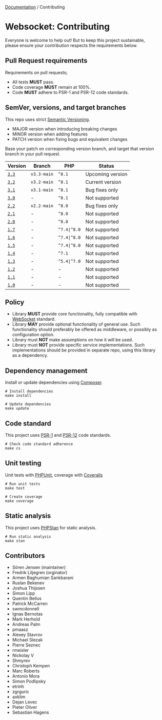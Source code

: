 [Documentation](Index.md) / Contributing

# Websocket: Contributing

Everyone is welcome to help out!
But to keep this project sustainable, please ensure your contribution respects the requirements below.

## Pull Request requirements

Requirements on pull requests;
* All tests **MUST** pass.
* Code coverage **MUST** remain at 100%.
* Code **MUST** adhere to PSR-1 and PSR-12 code standards.

## SemVer, versions, and target branches

This repo uses strict [Semantic Versioning](https://semver.org).

* MAJOR version when introducing breaking changes
* MINOR version when adding features
* PATCH version when fixing bugs and equivalent changes

Base your patch on corresponding version branch, and target that version branch in your pull request.

| Version | Branch | PHP | Status |
| --- | --- | --- | --- |
| [`3.3`](https://github.com/sirn-se/websocket-php/tree/3.3.0) | `v3.3-main` | `^8.1` | Upcoming version |
| [`3.2`](https://github.com/sirn-se/websocket-php/tree/3.2.0) | `v3.2-main` | `^8.1` | Current version |
| [`3.1`](https://github.com/sirn-se/websocket-php/tree/3.1.0) | `v3.1-main` | `^8.1` | Bug fixes only |
| [`3.0`](https://github.com/sirn-se/websocket-php/tree/3.0.0) | - | `^8.1` | Not supported |
| [`2.2`](https://github.com/sirn-se/websocket-php/tree/2.2.0) | `v2.2-main` | `^8.0` | Bug fixes only |
| [`2.1`](https://github.com/sirn-se/websocket-php/tree/2.1.0) | - | `^8.0` | Not supported |
| [`2.0`](https://github.com/sirn-se/websocket-php/tree/2.0.0) | - | `^8.0` | Not supported |
| [`1.7`](https://github.com/sirn-se/websocket-php/tree/1.7.0) | - | `^7.4\|^8.0` | Not supported |
| [`1.6`](https://github.com/sirn-se/websocket-php/tree/1.6.0) | - | `^7.4\|^8.0` | Not supported |
| [`1.5`](https://github.com/sirn-se/websocket-php/tree/1.5.0) | - | `^7.4\|^8.0` | Not supported |
| [`1.4`](https://github.com/sirn-se/websocket-php/tree/1.4.0) | - | `^7.1` | Not supported |
| [`1.3`](https://github.com/sirn-se/websocket-php/tree/1.3.0) | - | `^5.4\|^7.0` | Not supported |
| [`1.2`](https://github.com/sirn-se/websocket-php/tree/1.2.0) | - | - | Not supported |
| [`1.1`](https://github.com/sirn-se/websocket-php/tree/1.1.0) | - | - | Not supported |
| [`1.0`](https://github.com/sirn-se/websocket-php/tree/1.0.0) | - | - | Not supported |

## Policy

* Library **MUST** provide core functionality, fully compatible with [WebSocket](https://datatracker.ietf.org/doc/html/rfc6455) standard.
* Library **MAY** provide optional functionality of general use. Such functionality should preferably be offered as middleware, or possibly as configuration option.
* Library must **NOT** make assumptions on how it will be used.
* Library must **NOT** provide specific service implementations. Such implementations should be provided in separate repo, using this library as a dependency.

## Dependency management

Install or update dependencies using [Composer](https://getcomposer.org/).

```
# Install dependencies
make install

# Update dependencies
make update
```

## Code standard

This project uses [PSR-1](https://www.php-fig.org/psr/psr-1/) and [PSR-12](https://www.php-fig.org/psr/psr-12/) code standards.
```
# Check code standard adherence
make cs
```

## Unit testing

Unit tests with [PHPUnit](https://phpunit.readthedocs.io/), coverage with [Coveralls](https://github.com/php-coveralls/php-coveralls)
```
# Run unit tests
make test

# Create coverage
make coverage
```

## Static analysis

This project uses [PHPStan](https://phpstan.org/) for static analysis.
```
# Run static analysis
make stan
```

## Contributors

* Sören Jensen (maintainer)
* Fredrik Liljegren (orginator)
* Armen Baghumian Sankbarani
* Ruslan Bekenev
* Joshua Thijssen
* Simon Lipp
* Quentin Bellus
* Patrick McCarren
* swmcdonnell
* Ignas Bernotas
* Mark Herhold
* Andreas Palm
* pmaasz
* Alexey Stavrov
* Michael Slezak
* Pierre Seznec
* rmeisler
* Nickolay V
* Shmyrev
* Christoph Kempen
* Marc Roberts
* Antonio Mora
* Simon Podlipsky
* etrinh
* zgrguric
* axklim
* Dejan Levec
* Pieter Oliver
* Sebastian Hagens